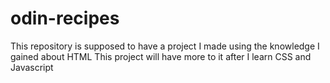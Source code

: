# odin-recipes

This repository is supposed to have a project I made using the knowledge I gained about HTML
This project will have more to it after I learn CSS and Javascript
